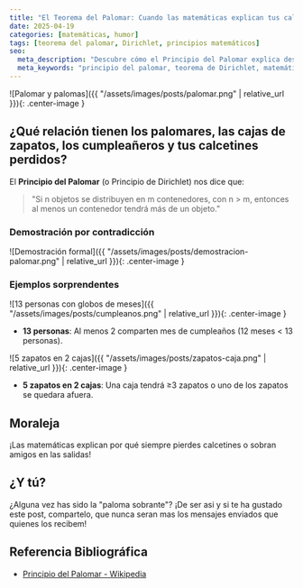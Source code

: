 ```yaml
---
title: "El Teorema del Palomar: Cuando las matemáticas explican tus calcetines perdidos"
date: 2025-04-19
categories: [matemáticas, humor]
tags: [teorema del palomar, Dirichlet, principios matemáticos]
seo:
  meta_description: "Descubre cómo el Principio del Palomar explica desde cumpleaños repetidos hasta tus calcetines desaparecidos. Matemáticas cotidianas con humor."
  meta_keywords: "principio del palomar, teorema de Dirichlet, matemáticas divertidas, ejemplos de combinatoria"
---
```


![Palomar y palomas]({{ "/assets/images/posts/palomar.png" | relative_url }}){: .center-image }

## ¿Qué relación tienen los palomares, las cajas de zapatos, los cumpleañeros y tus calcetines perdidos?

El **Principio del Palomar** (o Principio de Dirichlet) nos dice que:

> "Si n objetos se distribuyen en m contenedores, con n > m, entonces al menos un contenedor tendrá más de un objeto."

### Demostración por contradicción

![Demostración formal]({{ "/assets/images/posts/demostracion-palomar.png" | relative_url }}){: .center-image }

### Ejemplos sorprendentes

![13 personas con globos de meses]({{ "/assets/images/posts/cumpleanos.png" | relative_url }}){: .center-image }

- **13 personas**: Al menos 2 comparten mes de cumpleaños (12 meses < 13 personas).

![5 zapatos en 2 cajas]({{ "/assets/images/posts/zapatos-caja.png" | relative_url }}){: .center-image }

- **5 zapatos en 2 cajas**: Una caja tendrá ≥3 zapatos o uno de los zapatos se quedara afuera.

## Moraleja
¡Las matemáticas explican por qué siempre pierdes calcetines o sobran amigos en las salidas!

## ¿Y tú?
¿Alguna vez has sido la "paloma sobrante"? ¡De ser asi y si te ha gustado este post, compartelo, que nunca seran mas los mensajes enviados que quienes los recibem!

## Referencia Bibliográfica
- [Principio del Palomar - Wikipedia](https://es.wikipedia.org/wiki/Principio_del_palomar#Generalización_y_demostración)